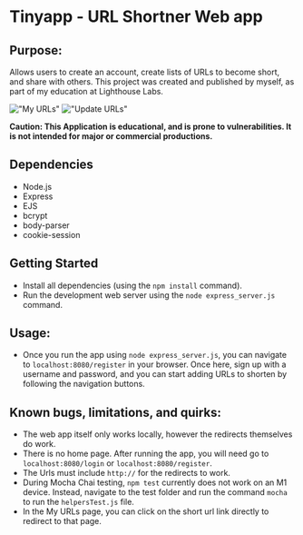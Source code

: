 # Tinyapp - URL Shortner Web app

## Purpose:
Allows users to create an account, create lists of URLs to become short, and share with others. This project was created and published by myself, as part of my education at Lighthouse Labs.

!["My URLs"](https://github.com/josephdoba/tinyapp/tree/main/docs/myUrls_page.png)
!["Update URLs"](https://github.com/josephdoba/tinyapp/tree/main/docs/myUrls_update_page.png)


**Caution: This Application is educational, and is prone to vulnerabilities. It is not intended for major or commercial productions.**

## Dependencies

- Node.js
- Express
- EJS
- bcrypt
- body-parser
- cookie-session

## Getting Started

- Install all dependencies (using the `npm install` command).
- Run the development web server using the `node express_server.js` command.

## Usage:

- Once you run the app using `node express_server.js`, you can navigate to `localhost:8080/register` in your browser. Once here, sign up with a username and password, and you can start adding URLs to shorten by following the navigation buttons.

## Known bugs, limitations, and quirks:

- The web app itself only works locally, however the redirects themselves do work.
- There is no home page. After running the app, you will need go to `localhost:8080/login` or `localhost:8080/register`.
- The Urls must include `http://` for the redirects to work.
- During Mocha Chai testing, `npm test` currently does not work on an M1 device. Instead, navigate to the test folder and run the command `mocha` to run the `helpersTest.js` file.
- In the My URLs page, you can click on the short url link directly to redirect to that page.